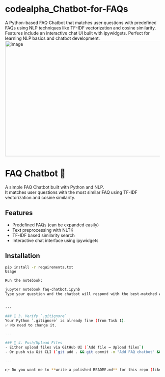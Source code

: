 # codealpha_Chatbot-for-FAQs
A Python-based FAQ Chatbot that matches user questions with predefined FAQs using NLP techniques like TF-IDF vectorization and cosine similarity. Features include an interactive chat UI built with ipywidgets. Perfect for learning NLP basics and chatbot development.
<img width="1769" height="376" alt="image" src="https://github.com/user-attachments/assets/0f579061-1d87-454e-b9c2-4ec568ab95e6" />

# FAQ Chatbot 🤖

A simple FAQ Chatbot built with Python and NLP.  
It matches user questions with the most similar FAQ using TF-IDF vectorization and cosine similarity.

## Features
- Predefined FAQs (can be expanded easily)
- Text preprocessing with NLTK
- TF-IDF based similarity search
- Interactive chat interface using ipywidgets

## Installation
```bash
pip install -r requirements.txt
Usage

Run the notebook:

jupyter notebook faq-chatbot.ipynb
Type your question and the chatbot will respond with the best-matched answer.


---

### 🔹 3. Verify `.gitignore`
Your Python `.gitignore` is already fine (from Task 1).  
✅ No need to change it.  

---

### 🔹 4. Push/Upload Files
- Either upload files via GitHub UI (`Add file → Upload files`)  
- Or push via Git CLI (`git add . && git commit -m "Add FAQ chatbot" && git push origin main`).  

---

👉 Do you want me to **write a polished README.md** for this repo (like the one in your translation-tool repo), so you ca
